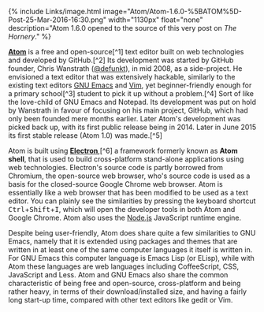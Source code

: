 {% include Links/image.html image="Atom/Atom-1.6.0-%5BATOM%5D-Post-25-Mar-2016-16:30.png" width="1130px" float="none" description="Atom 1.6.0 opened to the source of this very post on *The Hornery*." %}

[**Atom**](https://atom.io) is a free and open-source[^1] text editor built on web technologies and developed by GitHub.[^2] Its development was started by GitHub founder, Chris Wanstrath ([@defunkt](http://github.com/defunkt)), in mid 2008, as a side-project. He envisioned a text editor that was extensively hackable, similarly to the existing text editors [GNU Emacs](http://www.gnu.org/software/emacs/) and [Vim](http://www.vim.org/), yet beginner-friendly enough for a primary school[^3] student to pick it up without a problem.[^4] Sort of like the love-child of GNU Emacs and Notepad. Its development was put on hold by Wanstrath in favour of focusing on his main project, GitHub, which had only been founded mere months earlier. Later Atom's development was picked back up, with its first public release being in 2014. Later in June 2015 its first stable release (Atom 1.0) was made.[^5]

Atom is built using [**Electron**](https://electron.atom.io),[^6] a framework formerly known as **Atom shell**, that is used to build cross-platform stand-alone applications using web technologies. Electron's source code is partly borrowed from Chromium, the open-source web browser, who's source code is used as a basis for the closed-source Google Chrome web browser. Atom is essentially like a web browser that has been modified to be used as a text editor. You can plainly see the similarities by pressing the keyboard shortcut <kbd>Ctrl</kbd>+<kbd>Shift</kbd>+<kbd>I</kbd>, which will open the developer tools in both Atom and Google Chrome. Atom also uses the [Node.js](https://nodejs.org) JavaScript runtime engine.  

Despite being user-friendly, Atom does share quite a few similarities to GNU Emacs, namely that it is extended using packages and themes that are written in at least one of the same computer languages it itself is written in. For GNU Emacs this computer language is Emacs Lisp (or ELisp), while with Atom these languages are web languages including CoffeeScript, CSS, JavaScript and Less. Atom and GNU Emacs also share the common characteristic of being free and open-source, cross-platform and being rather heavy, in terms of their download/installed size, and having a fairly long start-up time, compared with other text editors like gedit or Vim.
